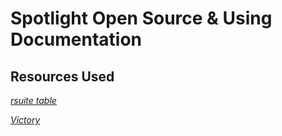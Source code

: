 # Spotlight Open Source & Using Documentation

## Resources Used

[_rsuite table_](https://github.com/rsuite/rsuite-table#api)

[_Victory_](https://formidable.com/open-source/victory/docs)
